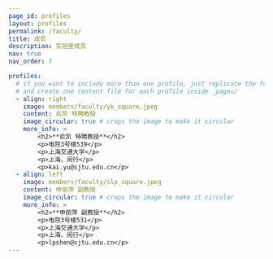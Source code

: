 ```yaml
---
page_id: profiles
layout: profiles
permalink: /faculty/
title: 成员
description: 实验室成员
nav: true
nav_order: 7

profiles:
  # if you want to include more than one profile, just replicate the following block
  # and create one content file for each profile inside _pages/
  - align: right
    image: members/faculty/yk_square.jpeg
    content: 俞凯 特聘教授
    image_circular: true # crops the image to make it circular
    more_info: >
        <h2>**俞凯 特聘教授**</h2>
        <p>电院3号楼539</p>
        <p>上海交通大学</p>
        <p>上海，闵行</p>
        <p>kai.yu@sjtu.edu.cn</p>
  - align: left
    image: members/faculty/slp_square.jpeg
    content: 申丽萍 副教授
    image_circular: true # crops the image to make it circular
    more_info: >
        <h2>**申丽萍 副教授**</h2>
        <p>电院3号楼531</p>
        <p>上海交通大学</p>
        <p>上海，闵行</p>
        <p>lpshen@sjtu.edu.cn</p>
---
```

